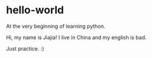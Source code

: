  # hello-world
At the very beginning of learning python.

Hi, my name is Jiajia!
I live in China and my english is bad. 

Just practice. :)
